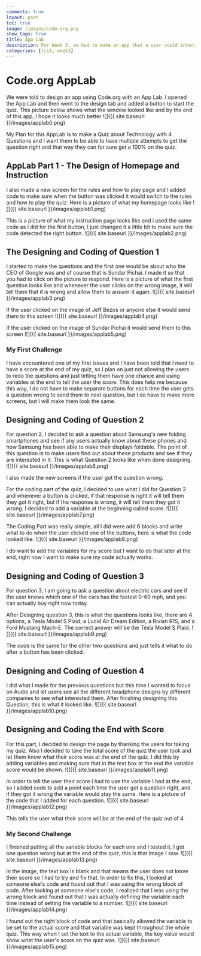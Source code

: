```yaml
---
comments: true
layout: post
toc: true
image: /images/code-org.png
show_tags: true
title: App Lab
description: For Week 3, we had to make an app that a user could interact with.
categories: [tri1, week3]
---
```


# Code.org AppLab

We were told to design an app using Code.org with an App Lab. I opened the App Lab and then went to the design tab and added a button to start the quiz. This picture below shows what the window looked like and by the end of this app, I hope it looks much better
![]({{ site.baseurl }}/images/applab0.png)

My Plan for this AppLab is to make a Quiz about Technology with 4 Questions and I want them to be able to have multiple attempts to get the question right and that way they can for sure get a 100% on the quiz. 

## AppLab Part 1 - The Design of Homepage and Instruction
I also made a new screen for the rules and how to play page and I added code to make sure when the button was clicked it would switch to the rules and how to play the quiz. Here is a picture of what my homepage looks like
![]({{ site.baseurl }}/images/applab1.png)

This is a picture of what my instruction page looks like and i used the same code as I did for the first button, I just changed it a little bit to make sure the code detected the right button.
![]({{ site.baseurl }}/images/applab2.png)

## The Designing and Coding of Question 1
I started to make the questions and the first one would be about who the CEO of Google was and of course that is Sundar Pichai. I made it so that you had to click on the picture to respond. Here is a picture of what the first question looks like and whenever the user clicks on the wrong image, it will tell them that it is wrong and allow them to answer it again.
![]({{ site.baseurl }}/images/applab3.png)

If the user clicked on the image of Jeff Bezos or anyone else it would send them to this screen
![]({{ site.baseurl }}/images/applab4.png)

If the user clicked on the image of Sundar Pichai it would send them to this screen
![]({{ site.baseurl }}/images/applab5.png)

### My First Challenge
I have encountered one of my first issues and I have been told that I need to have a score at the end of my quiz, so I plan on just not allowing the users to redo the questions and just letting them have one chance and using variables at the end to tell the user the score. This does help me because this way, I do not have to make separate buttons for each time the user gets a question wrong to send them to next question, but I do have to make more screens, but I will make them look the same.

## Designing and Coding of Question 2
For question 2, I decided to ask a question about Samsung's new folding smartphones and see if any users actually know about these phones and how Samsung has been able to make their displays foldable. The point of this question is to make users find out about these products and see if they are interested in it. This is what Question 2 looks like when done designing.
![]({{ site.baseurl }}/images/applab6.png)

I also made the new screens if the user got the question wrong. 

For the coding part of the quiz, I decided to use what I did for Question 2 and whenever a button is clicked, if that response is right it will tell them they got it right, but if the response is wrong, it will tell them they got it wrong. I decided to add a variable at the beginning called score.
![]({{ site.baseurl }}/images/applab7.png)

The Coding Part was really simple, all I did were add 6 blocks and write what to do when the user clicked one of the buttons, here is what the code looked like.
![]({{ site.baseurl }}/images/applab8.png)

I do want to add the variables for my score but I want to do that later at the end, right now I want to make sure my code actually works.

## Designing and Coding of Question 3
For question 3, I am going to ask a question about electric cars and see if the user knows which one of the cars has the fastest 0-60 mph, and you can actually buy right now today.

After Designing question 3, this is what the questions looks like, there are 4 options, a Tesla Model S Plaid, a Lucid Air Dream Edition, a Rivian R1S, and a Ford Mustang Mach-E. The correct answer will be the Tesla Model S Plaid.
![]({{ site.baseurl }}/images/applab9.png)

The code is the same for the other two questions and just tells it what to do after a button has been clicked.

## Designing and Coding of Question 4
I did what I made for the previous questions but this time I wanted to focus on Audio and let users see all the different headphone designs by different companies to see what interested them. After finishing designing this Question, this is what it looked like.
![]({{ site.baseurl }}/images/applab10.png)

## Designing and Coding the End with Score
For this part, I decided to design the page by thanking the users for taking my quiz. Also I decided to take the total score of the quiz the user took and let them know what their score was at the end of the quiz. I did this by adding variables and making sure that in the text box at the end the variable score would be shown.
![]({{ site.baseurl }}/images/applab11.png)

In order to tell the user their score I had to use the variable I had at the end, so I added code to add a point each time the user got a question right, and if they got it wrong the variable would stay the same. Here is a picture of the code that I added for each question.
![]({{ site.baseurl }}/images/applab12.png)

This tells the user what their score will be at the end of the quiz out of 4.

### My Second Challenge
I finished putting all the variable blocks for each one and I tested it, I got one question wrong but at the end of the quiz, this is that image I saw.
![]({{ site.baseurl }}/images/applab13.png)

In the image, the text box is blank and that means the user does not know their score so I had to try and fix that. In order to fix this, I looked at someone else's code and found out that I was using the wrong block of code. After looking at someone else's code, I realized that I was using the wrong block and found out that I was actually defining the variable each time instead of setting the variable to a number.
![]({{ site.baseurl }}/images/applab14.png)

I found out the right block of code and that basically allowed the variable to be set to the actual score and that variable was kept throughout the whole quiz. This way when I set the text to the actual variable, the key value would show what the user's score on the quiz was.
![]({{ site.baseurl }}/images/applab15.png)